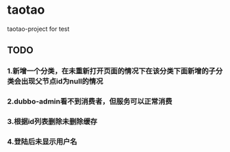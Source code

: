 # taotao
taotao-project for test

## TODO

### 1.新增一个分类，在未重新打开页面的情况下在该分类下面新增的子分类会出现父节点id为null的情况

### 2.dubbo-admin看不到消费者，但服务可以正常消费

### 3.根据id列表删除未删除缓存

### 4.登陆后未显示用户名